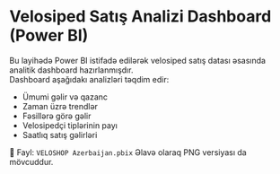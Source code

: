# Velosiped Satış Analizi Dashboard (Power BI)

Bu layihədə Power BI istifadə edilərək velosiped satış datası əsasında analitik dashboard hazırlanmışdır.  
Dashboard aşağıdakı analizləri təqdim edir:
- Ümumi gəlir və qazanc
- Zaman üzrə trendlər
- Fəsillərə görə gəlir
- Velosipedçi tiplərinin payı
- Saatlıq satış gəlirləri

📂 Fayl: `VELOSHOP Azerbaijan.pbix`
Əlavə olaraq PNG versiyası da mövcuddur.
